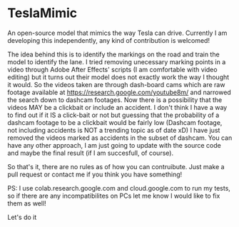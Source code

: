 # TeslaMimic
An open-source model that mimics the way Tesla can drive. Currently I am developing this independently, any kind of contribution is welcomed!

The idea behind this is to identify the markings on the road and train the model to identify the lane.
I tried removing unecessary marking points in a video through Adobe After Effects' scripts (I am comfortable with video editing) but it turns out their model does not exactly 
work the way I thought it would. So the videos taken are through dash-board cams which are raw footage available at https://research.google.com/youtube8m/ and  narrowed the search
down to dashcam footages. Now there is a possibility that the videos MAY be a clickbait or include an accident. I don't think I have a way to find out if it IS a click-bait or not
but guessing that the probability of a dashcam footage to be a clickbait would be fairly low (Dashcam footage, not including accidents is NOT a trending topic as of date xD) I have
just removed the videos marked as accidents in the subset of dashcam. You can have any other approach, I am just going to update with the source code and maybe the final result (if
I am succesfull, of course). 

So that's it, there are no rules as of how you can contruibute. Just make a pull request or contact me if you think you have something!

PS: I use colab.research.google.com and cloud.google.com to run my tests, so if there are any incompatibilites on PCs let me know I would like to fix them as well!

Let's do it
